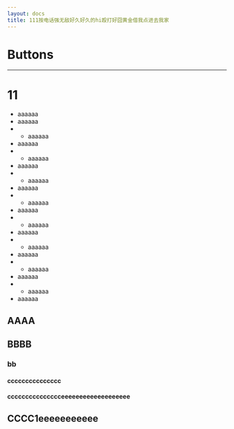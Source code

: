 ```yaml
---
layout: docs
title: 111按电话强无敌好久好久的hi殴打好囧黄金借我点进去我家
---
```


# Buttons
---

# 11
- aaaaaa
- aaaaaa
- - aaaaaa
- aaaaaa
- - aaaaaa
- aaaaaa
- - aaaaaa
- aaaaaa
- - aaaaaa
- aaaaaa
- - aaaaaa
- aaaaaa
- - aaaaaa
- aaaaaa
- - aaaaaa
- aaaaaa
- - aaaaaa
- aaaaaa
## AAAA

## BBBB

### bb

#### ccccccccccccccc

#### ccccccccccccccceeeeeeeeeeeeeeeeeee

## CCCC1eeeeeeeeeee

